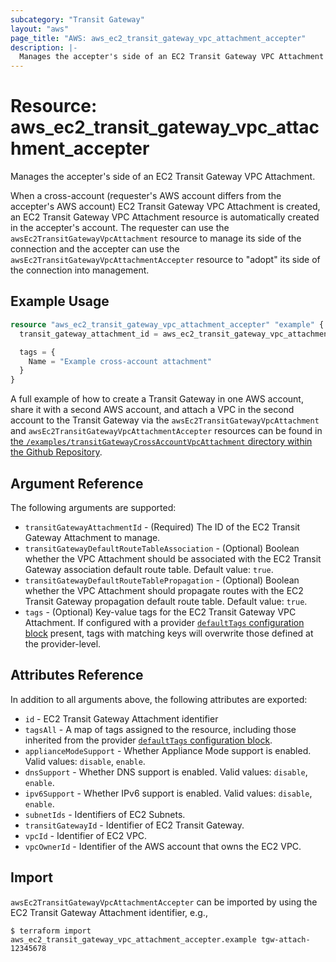```yaml
---
subcategory: "Transit Gateway"
layout: "aws"
page_title: "AWS: aws_ec2_transit_gateway_vpc_attachment_accepter"
description: |-
  Manages the accepter's side of an EC2 Transit Gateway VPC Attachment
---
```


# Resource: aws_ec2_transit_gateway_vpc_attachment_accepter

Manages the accepter's side of an EC2 Transit Gateway VPC Attachment.

When a cross-account (requester's AWS account differs from the accepter's AWS account) EC2 Transit Gateway VPC Attachment
is created, an EC2 Transit Gateway VPC Attachment resource is automatically created in the accepter's account.
The requester can use the `awsEc2TransitGatewayVpcAttachment` resource to manage its side of the connection
and the accepter can use the `awsEc2TransitGatewayVpcAttachmentAccepter` resource to "adopt" its side of the
connection into management.

## Example Usage

```terraform
resource "aws_ec2_transit_gateway_vpc_attachment_accepter" "example" {
  transit_gateway_attachment_id = aws_ec2_transit_gateway_vpc_attachment.example.id

  tags = {
    Name = "Example cross-account attachment"
  }
}
```

A full example of how to create a Transit Gateway in one AWS account, share it with a second AWS account, and attach a VPC in the second account to the Transit Gateway via the `awsEc2TransitGatewayVpcAttachment` and `awsEc2TransitGatewayVpcAttachmentAccepter` resources can be found in [the `/examples/transitGatewayCrossAccountVpcAttachment` directory within the Github Repository](https://github.com/hashicorp/terraform-provider-aws/tree/main/examples/transit-gateway-cross-account-vpc-attachment).

## Argument Reference

The following arguments are supported:

* `transitGatewayAttachmentId` - (Required) The ID of the EC2 Transit Gateway Attachment to manage.
* `transitGatewayDefaultRouteTableAssociation` - (Optional) Boolean whether the VPC Attachment should be associated with the EC2 Transit Gateway association default route table. Default value: `true`.
* `transitGatewayDefaultRouteTablePropagation` - (Optional) Boolean whether the VPC Attachment should propagate routes with the EC2 Transit Gateway propagation default route table. Default value: `true`.
* `tags` - (Optional) Key-value tags for the EC2 Transit Gateway VPC Attachment. If configured with a provider [`defaultTags` configuration block](https://registry.terraform.io/providers/hashicorp/aws/latest/docs#default_tags-configuration-block) present, tags with matching keys will overwrite those defined at the provider-level.

## Attributes Reference

In addition to all arguments above, the following attributes are exported:

* `id` - EC2 Transit Gateway Attachment identifier
* `tagsAll` - A map of tags assigned to the resource, including those inherited from the provider [`defaultTags` configuration block](https://registry.terraform.io/providers/hashicorp/aws/latest/docs#default_tags-configuration-block).
* `applianceModeSupport` - Whether Appliance Mode support is enabled. Valid values: `disable`, `enable`.
* `dnsSupport` - Whether DNS support is enabled. Valid values: `disable`, `enable`.
* `ipv6Support` - Whether IPv6 support is enabled. Valid values: `disable`, `enable`.
* `subnetIds` - Identifiers of EC2 Subnets.
* `transitGatewayId` - Identifier of EC2 Transit Gateway.
* `vpcId` - Identifier of EC2 VPC.
* `vpcOwnerId` - Identifier of the AWS account that owns the EC2 VPC.

## Import

`awsEc2TransitGatewayVpcAttachmentAccepter` can be imported by using the EC2 Transit Gateway Attachment identifier, e.g.,

```
$ terraform import aws_ec2_transit_gateway_vpc_attachment_accepter.example tgw-attach-12345678
```

<!-- cache-key: cdktf-0.17.0-pre.15 input-232f5fcd8a6ad2c2a3f3e13403cef004626b48c5673a3cce15a3172b9006d2c5 -->